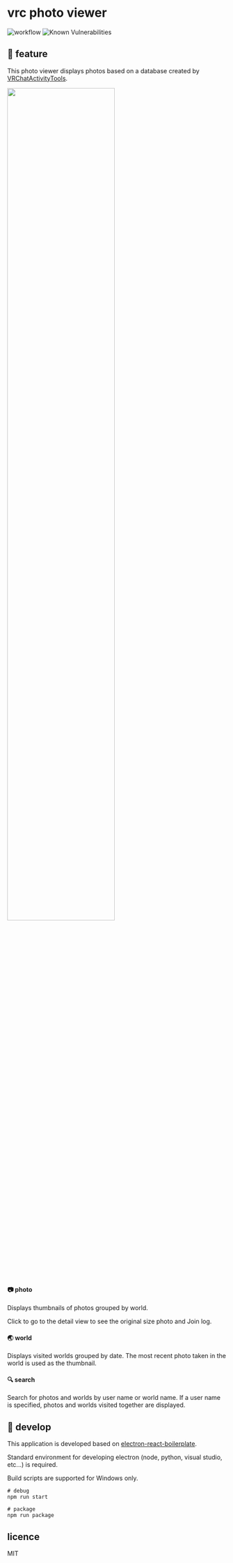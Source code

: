 # vrc photo viewer

![workflow](https://github.com/vayacico/vrc-photo-viewer/actions/workflows/commit.yml/badge.svg)
![Known Vulnerabilities](https://snyk.io/test/github/vayacico/vrc-photo-viewer/badge.svg)

## :blue_book: feature
This photo viewer displays photos based on a database created
by [VRChatActivityTools](https://booth.pm/ja/items/1690568).

<img src="https://user-images.githubusercontent.com/11732151/214317314-dded4414-b70a-41e3-878e-554c3cbabab4.png" width="70%">

#### :camera: photo

Displays thumbnails of photos grouped by world.

Click to go to the detail view to see the original size photo and Join log.

#### :earth_asia: world

Displays visited worlds grouped by date. The most recent photo taken in the world is used as the thumbnail.

#### :mag: search

Search for photos and worlds by user name or world name. If a user name is specified, photos and worlds visited together
are displayed.

## :construction_worker: develop

This application is developed based on [electron-react-boilerplate](https://electron-react-boilerplate.js.org).

Standard environment for developing electron (node, python, visual studio, etc...) is required.

Build scripts are supported for Windows only.

```
# debug
npm run start

# package
npm run package
```

## licence

MIT
